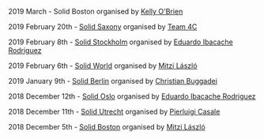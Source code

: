 
2019 March - Solid Boston organised by [Kelly O'Brien](https://github.com/InruptKelly)

2019 February 20th - [Solid Saxony](https://www.facebook.com/events/1534811303288245/) organised by [Team 4C](https://wefourc.com/)

2019 February 8th - [Solid Stockholm](https://www.meetup.com/Solid-Sweden/events/257923996/) organised by [Eduardo Ibacache Rodriguez](https://github.com/eduardoinnorway)

2019 February 6th - [Solid World](https://www.eventbrite.com/e/solid-world-tickets-53692744444) organised by [Mitzi László](https://github.com/Mitzi-Laszlo)

2019 January 9th - [Solid Berlin](https://supermarkt-berlin.net/event/solid-meetup-berlin/) organised by [Christian Buggadei](https://github.com/JollyOrc)

2018 December 12th - [Solid Oslo](https://www.meetup.com/Solid-Norway/events/256467181/) organised by [Eduardo Ibacache Rodriguez](https://github.com/eduardoinnorway)

2018 December 11th - [Solid Utrecht](https://www.meetup.com/Solid-Netherlands/) organised by [Pierluigi Casale](https://www.linkedin.com/in/pierluigi-casale-41271430/)

2018 December 5th - [Solid Boston](https://www.eventbrite.com/e/solid-boston-tickets-52634666705) organised by [Mitzi László](https://github.com/Mitzi-Laszlo)
